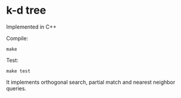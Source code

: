 k-d tree
=========

Implemented in C++

Compile:
```
make
```

Test:
```
make test
```

It implements orthogonal search, partial match and nearest neighbor queries.
